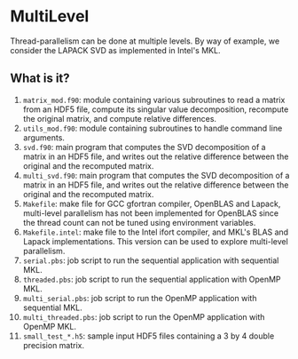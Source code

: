 # MultiLevel

Thread-parallelism can be done at multiple levels.  By way of example, we
consider the LAPACK SVD as implemented in Intel's MKL.

## What is it?

1. `matrix_mod.f90`: module containing various subroutines to read a matrix
   from an HDF5 file, compute its singular value decomposition, recompute the
   original matrix, and compute relative differences.
1. `utils_mod.f90`: module containing subroutines to handle command line
   arguments.
1. `svd.f90`: main program that computes the SVD decomposition of a matrix
   in an HDF5 file, and writes out the relative difference between the
   original and the recomputed matrix.
1. `multi_svd.f90`: main program that computes the SVD decomposition of a
   matrix in an HDF5 file, and writes out the relative difference between the
   original and the recomputed matrix.
1. `Makefile`: make file for GCC gfortran compiler, OpenBLAS and Lapack,
   multi-level parallelism has not been implemented for OpenBLAS since the
   thread count can not be tuned using environment variables.
1. `Makefile.intel`: make file to the Intel ifort compiler, and MKL's
   BLAS and Lapack implementations.  This version can be used to explore
   multi-level parallelism.
1. `serial.pbs`: job script to run the sequential application with
   sequential MKL.   
1. `threaded.pbs`: job script to run the sequential application with
   OpenMP MKL.   
1. `multi_serial.pbs`: job script to run the OpenMP application with
   sequential MKL.   
1. `multi_threaded.pbs`: job script to run the OpenMP application with
   OpenMP MKL.   
1. `small_test_*.h5`: sample input HDF5 files containing a 3 by 4
   double precision matrix.
